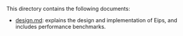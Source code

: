 This directory contains the following documents:

* [design.md](design.md): explains the design and implementation of Eips, and
  includes performance benchmarks.
